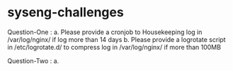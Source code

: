 # syseng-challenges

Question-One :
a. Please provide a cronjob to Housekeeping log in /var/log/nginx/ if log more than 14 days
b. Please provide a logrotate script in /etc/logrotate.d/ to compress log in /var/log/nginx/ if more than 100MB

Question-Two :
a. 


